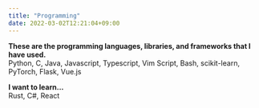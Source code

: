 ```yaml
---
title: "Programming"
date: 2022-03-02T12:21:04+09:00
---
```


**These are the programming languages, libraries, and frameworks that I have used.**  
Python, C, Java, Javascript, Typescript, Vim Script, Bash, scikit-learn, PyTorch, Flask, Vue.js  

**I want to learn...**  
Rust, C#, React 